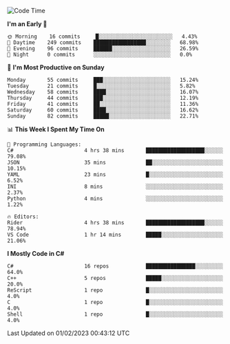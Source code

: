 <!--START_SECTION:waka-->
![Code Time](http://img.shields.io/badge/Code%20Time-894%20hrs%2035%20mins-blue)

**I'm an Early 🐤** 

```text
🌞 Morning    16 commits     █░░░░░░░░░░░░░░░░░░░░░░░░   4.43% 
🌆 Daytime    249 commits    █████████████████░░░░░░░░   68.98% 
🌃 Evening    96 commits     ██████░░░░░░░░░░░░░░░░░░░   26.59% 
🌙 Night      0 commits      ░░░░░░░░░░░░░░░░░░░░░░░░░   0.0%

```
📅 **I'm Most Productive on Sunday** 

```text
Monday       55 commits     ███░░░░░░░░░░░░░░░░░░░░░░   15.24% 
Tuesday      21 commits     █░░░░░░░░░░░░░░░░░░░░░░░░   5.82% 
Wednesday    58 commits     ████░░░░░░░░░░░░░░░░░░░░░   16.07% 
Thursday     44 commits     ███░░░░░░░░░░░░░░░░░░░░░░   12.19% 
Friday       41 commits     ██░░░░░░░░░░░░░░░░░░░░░░░   11.36% 
Saturday     60 commits     ████░░░░░░░░░░░░░░░░░░░░░   16.62% 
Sunday       82 commits     █████░░░░░░░░░░░░░░░░░░░░   22.71%

```


📊 **This Week I Spent My Time On** 

```text
💬 Programming Languages: 
C#                       4 hrs 38 mins       ███████████████████░░░░░░   79.08% 
JSON                     35 mins             ██░░░░░░░░░░░░░░░░░░░░░░░   10.15% 
YAML                     23 mins             █░░░░░░░░░░░░░░░░░░░░░░░░   6.52% 
INI                      8 mins              ░░░░░░░░░░░░░░░░░░░░░░░░░   2.37% 
Python                   4 mins              ░░░░░░░░░░░░░░░░░░░░░░░░░   1.22%

🔥 Editors: 
Rider                    4 hrs 38 mins       ███████████████████░░░░░░   78.94% 
VS Code                  1 hr 14 mins        █████░░░░░░░░░░░░░░░░░░░░   21.06%

```

**I Mostly Code in C#** 

```text
C#                       16 repos            ████████████████░░░░░░░░░   64.0% 
C++                      5 repos             █████░░░░░░░░░░░░░░░░░░░░   20.0% 
ReScript                 1 repo              █░░░░░░░░░░░░░░░░░░░░░░░░   4.0% 
C                        1 repo              █░░░░░░░░░░░░░░░░░░░░░░░░   4.0% 
Shell                    1 repo              █░░░░░░░░░░░░░░░░░░░░░░░░   4.0%

```



 Last Updated on 01/02/2023 00:43:12 UTC
<!--END_SECTION:waka-->
